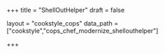 +++
title = "ShellOutHelper"
draft = false

layout = "cookstyle_cops"
data_path = ["cookstyle","cops_chef_modernize_shellouthelper"]

+++

<!-- The content of this page is automatically generated from the
cops_chef_modernize_shellouthelper.yml file in github.com/chef/cookstyle/blob/main/docs-chef-io/data/cookstyle/. -->
